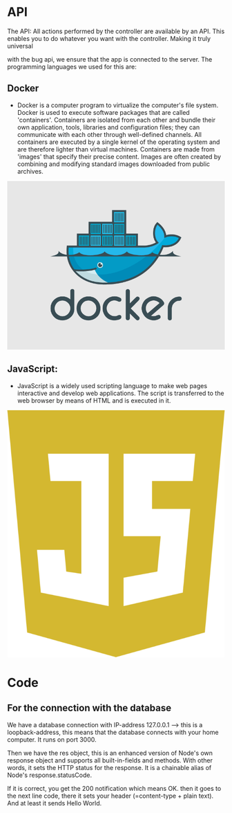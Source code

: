 # API

The API: All actions performed by the controller are available by an API. This enables you to do whatever you want with the controller. Making it truly universal

with the bug api, we ensure that the app is connected to the server.
The programming languages we used for this are:

## Docker
* Docker is a computer program to virtualize the computer's file system. Docker is used to execute software packages that are called 'containers'. Containers are isolated from each other and bundle their own application, tools, libraries and configuration files; they can communicate with each other through well-defined channels. All containers are executed by a single kernel of the operating system and are therefore lighter than virtual machines. Containers are made from 'images' that specify their precise content. Images are often created by combining and modifying standard images downloaded from public archives.

![Docker](https://github.com/vives-projectwerk2-2019/BUG-Bug-Universal-Gamecontroller/blob/master/logo_documentatie/Docker-logo-011.png)

## JavaScript:
* JavaScript is a widely used scripting language to make web pages interactive and develop web applications. The script is transferred to the web browser by means of HTML and is executed in it.

![JavaScript](https://github.com/vives-projectwerk2-2019/BUG-Bug-Universal-Gamecontroller/blob/master/logo_documentatie/javascript.png)

# Code
## For the connection with the database
We have a database connection with IP-address 127.0.0.1 --> this is a loopback-address, this means that the database connects with your home computer. It runs on port 3000. 

Then we have the res object, this is an enhanced version of Node's own response object and supports all built-in-fields and methods. With other words, it sets the HTTP status for the response. It is a chainable alias of Node's response.statusCode. 

If it is correct, you get the 200 notification which means OK. then it goes to the next line code, there it sets your header (=content-type + plain text). And at least it sends Hello World.

 



